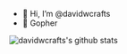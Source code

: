 - 👋 Hi, I’m @davidwcrafts
- 🔭 Gopher

![davidwcrafts's github stats](https://github-readme-stats.vercel.app/api?username=davidwcrafts)

<!---
davidwcrafts/davidwcrafts is a ✨ special ✨ repository because its `README.md` (this file) appears on your GitHub profile.
You can click the Preview link to take a look at your changes.
--->

